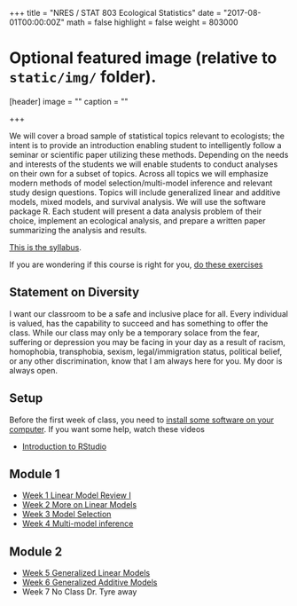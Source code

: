+++
title = "NRES / STAT 803 Ecological Statistics"
date = "2017-08-01T00:00:00Z"
math = false
highlight = false
weight = 803000
# Optional featured image (relative to `static/img/` folder).
[header]
image = ""
caption = ""

+++

We will cover a broad sample of statistical topics relevant to ecologists; the intent is to provide an introduction enabling student to intelligently follow a seminar or scientific paper utilizing these methods. Depending on the needs and interests of the students we will enable students to conduct analyses on their own for a subset of topics. Across all topics we will emphasize modern methods of model selection/multi-model inference and relevant study design questions. Topics will include generalized linear and additive models, mixed models, and survival analysis. We will use the software package R. Each student will present a data analysis problem of their choice, implement an ecological analysis, and prepare a written paper summarizing the analysis and results.

[This is the syllabus][syllabus].  

If you are wondering if this course is right for you, [do these exercises](readiness/)

## Statement on Diversity

I want our classroom to be a safe and inclusive place for all. Every individual is valued, has the capability to succeed and has something to offer the class. While our class may only be a temporary solace from the fear, suffering or depression you may be facing in your day as a result of racism, homophobia, transphobia, sexism, legal/immigration status, political belief, or any other discrimination, know that I am always here for you. My door is always open. 

## Setup

Before the first week of class, you need to [install some software on your computer][computer-setup]. If you want some help, watch these videos

* [Introduction to RStudio](https://youtu.be/FNrCxTSzq6s)

## Module 1

- [Week 1 Linear Model Review I][Week_1]
- [Week 2 More on Linear Models][Week_2]
- [Week 3 Model Selection][Week_3]
- [Week 4 Multi-model inference][Week_4]

## Module 2

- [Week 5 Generalized Linear Models][Week_5]
- [Week 6 Generalized Additive Models][Week_6]
- Week 7 No Class Dr. Tyre away


[syllabus]: /classes/NRES803/syllabus/
[computer-setup]: /classes/NRES803/computer-setup/
[Week_1]: /classes/NRES803/Week_1/
[Week_2]: /classes/NRES803/Week_2/
[Week_3]: /classes/NRES803/Week_3/
[Week_4]: /classes/NRES803/Week_4/
[Week_5]: /classes/NRES803/Week_5/
[Week_6]: /classes/NRES803/Week_6/